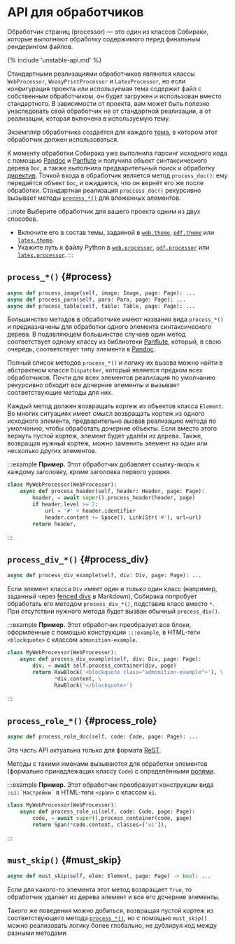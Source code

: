 # API для обработчиков

Обработчик страниц (processor) — это один из классов Собираки, которые выполняют обработку содержимого перед финальным рендерингом файлов.

{% include 'unstable-api.md' %}

Стандартными реализациями обработчиков являются классы `WebProcessor`, `WeasyPrintProcessor` и `LatexProcessor`, но если конфигурация проекта или используемая тема содержит файл с собственным обработчиком, он будет загружен и использован вместо стандартного. В зависимости от проекта, вам может быть полезно унаследовать свой обработчик не от стандартной реализации, а от реализации, которая включена в используемую тему.

Экземпляр обработчика создаётся для каждого [тома](../11-overview/01-terms.md#volume), в котором этот обработчик должен использоваться.

К моменту обработки Собирака уже выполнила парсинг исходного кода с помощью [Pandoc](https://pandoc.org/) и [Panflute](http://scorreia.com/software/panflute/) и получила объект синтаксического дерева `Doc`, а также выполнила предварительный поиск и обработку [директив](../12-syntax/3-directives.md). Точкой входа в обработчик является метод `process_doc()`: ему передаётся объект `Doc`, и ожидается, что он вернёт его же после обработки. Стандартная реализация `proccess_doc()` рекурсивно вызывает методы [`process_*()`](#process) для вложенных элементов.

:::note
Выберите обработчик для вашего проекта одним из двух способов.

- Включите его в состав темы, заданной в [`web.theme`](1-configuration.md#volume.web.theme), [`pdf.theme`](1-configuration.md#volume.pdf.theme) или [`latex.theme`](1-configuration.md#volume.latex.theme).
- Укажите путь к файлу Python в [`web.processor`](1-configuration.md#volume.web.processor), [`pdf.processor`](1-configuration.md#volume.pdf.processor) или [`latex.processor`](1-configuration.md#volume.latex.processor).
:::

## `process_*()` {#process}

```python
async def process_image(self, image: Image, page: Page): ...
async def process_para(self, para: Para, page: Page): ...
async def process_table(self, table: Table, page: Page): ...
```

Большинство методов в обработчике имеют названия вида `process_*()` и предназначены для обработки одного элемента синтаксического дерева. В подавляющем большинстве случаев один метод соответствует одному классу из библиотеки [Panflute](http://scorreia.com/software/panflute/), который, в свою очередь, соответствует типу элемента в [Pandoc](https://pandoc.org/).

Полный список методов `process_*()` и логику их вызова можно найти в абстрактном классе `Dispatcher`, который является предком всех обработчиков. Почти для всех элементов реализация по умолчанию рекурсивно обходит все дочерние элементы и вызывает соответствующие методы для них.

Каждый метод должен возвращать кортеж из объектов класса `Element`. Во многих ситуациях имеет смысл возвращать кортеж из одного исходного элемента, предварительно вызвав реализацию метода по умолчанию, чтобы обработать дочерние объекты. Если вместо этого вернуть пустой кортеж, элемент будет удалён из дерева. Также, возвращая нужный кортеж, можно заменить элемент на один или несколько других элементов.

:::example
**Пример.** Этот обработчик добавляет ссылку-якорь к каждому заголовку, кроме заголовка первого уровня.

```python
class MyWebProcessor(WebProcessor):
    async def process_header(self, header: Header, page: Page):
        header, = await super().process_header(header, page)
        if header.level >= 2:
            url = '#' + header.identifier
            header.content += Space(), Link(Str('#'), url=url)
        return header,
```
:::

## `process_div_*()` {#process_div}

```python
async def process_div_example(self, div: Div, page: Page): ...
```

Если элемент класса `Div` имеет один и только один класс (например, заданный через [fenced divs](https://pandoc.org/MANUAL.html#extension-fenced_divs) в Markdown), Собирака попробует обработать его методом `process_div_*()`, подставив класс вместо `*`. При отсутствии нужного метода будет вызван обычный `process_div()`.

:::example
**Пример.** Этот обработчик преобразует все блоки, оформленные с помощью конструкции `:::example`, в HTML-теги `<blockquote>` с классом `admonition-example`.

```python
class MyWebProcessor(WebProcessor):
    async def process_div_example(self, div: Div, page: Page):
        div, = await self.process_container(div, page)
        return RawBlock('<blockquote class="admonition-example">'), \
               *div.content, \
               RawBlock('</blockquote>')
```
:::

## `process_role_*()` {#process_role}

```python
async def process_role_doc(self, code: Code, page: Page): ...
```

Эта часть API актуальна только для формата [ReST](../11-overview/92-rest.md).

Методы с такими именами вызываются для обработки элементов (формально принадлежащих классу `Code`) с определёнными [ролями](https://www.sphinx-doc.org/en/master/usage/restructuredtext/roles.html).

:::example
**Пример.** Этот обработчик преобразует конструкции вида `` :ui:`Настройки` `` в HTML-теги `<span>` с классом `ui`.

```python
class MyWebProcessor(WebProcessor):
    async def process_role_ui(self, code: Code, page: Page):
        code, = await super().process_container(code, page)
        return Span(*code.content, classes=['ui']),
```
:::

## `must_skip()` {#must_skip}

```python
async def must_skip(self, elem: Element, page: Page) -> bool: ...
```

Если для какого-то элемента этот метод возвращает `True`, то обработчик удаляет из дерева элемент и все его дочерние элементы.

Такого же поведения можно добиться, возвращая пустой кортеж из соответствующего метода [`process_*()`](#process), но с помощью `must_skip()` можно реализовать логику более глобально, не дублируя код между разными методами.